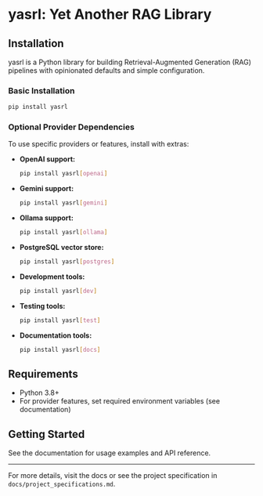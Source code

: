 # yasrl: Yet Another RAG Library

## Installation

yasrl is a Python library for building Retrieval-Augmented Generation (RAG) pipelines with opinionated defaults and simple configuration.

### Basic Installation

```bash
pip install yasrl
```

### Optional Provider Dependencies

To use specific providers or features, install with extras:

- **OpenAI support:**
  ```bash
  pip install yasrl[openai]
  ```
- **Gemini support:**
  ```bash
  pip install yasrl[gemini]
  ```
- **Ollama support:**
  ```bash
  pip install yasrl[ollama]
  ```
- **PostgreSQL vector store:**
  ```bash
  pip install yasrl[postgres]
  ```
- **Development tools:**
  ```bash
  pip install yasrl[dev]
  ```
- **Testing tools:**
  ```bash
  pip install yasrl[test]
  ```
- **Documentation tools:**
  ```bash
  pip install yasrl[docs]
  ```

## Requirements
- Python 3.8+
- For provider features, set required environment variables (see documentation)

## Getting Started
See the documentation for usage examples and API reference.

---
For more details, visit the docs or see the project specification in `docs/project_specifications.md`.
